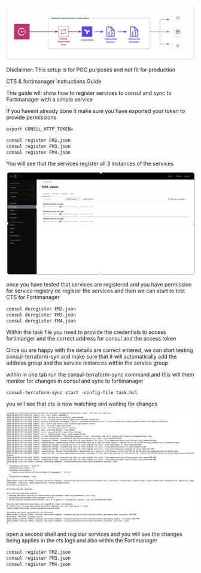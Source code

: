 ![Alt text](image.png)


Disclaimer: This setup is for POC purposes and not fit for production

CTS & fortimanager instructions Guide

This guide will show how to register services to consul and sync to Fortimanager with a simple service

If you havent already done it make sure you have exported your token to provide permissions

```
export CONSUL_HTTP_TOKEN=
```

```
consul register FM2.json
consul register FM3.json
consul register FM4.json

```

You will see that the services register all 3 instances of the services

![Alt text](image-2.png)


once you have tested that services are registered and you have permission for service registry
de register the services and then we can start to test CTS for Fortimanager

```
consul deregister FM2.json
consul deregister FM3.json
consul deregister FM4.json

```
Within the task file you need to provide the credentials to access fortimanger and the correct address for consul and the access token

Once ou are happy with the details are correct entered, we can start testing consul-terraform-syn and make sure that it will automatically add the address group
and the service instances within the service group

within in one tab run the consul-terraform-sync command and this will them monitor for changes in consul and sync to fortimanager

```
consul-terraform-sync start -config-file task.hcl
```
you will see that cts is now watching and waiting for changes

![Alt text](image-4.png)


open a second shell and register services and you will see the changes being applies in the cts logs and also within the Fortimanager


```
consul register FM2.json
consul register FM3.json
consul register FM4.json

```

